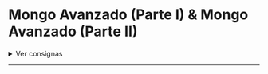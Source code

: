 # Mongo Avanzado (Parte I) & Mongo Avanzado (Parte II)

<details>
  <summary>Ver consignas</summary>

### Configuración del Servidor

- [x] Agregar el modelo de persistencia de Mongo y mongoose a tu proyecto.
      Con base en nuestra implementación actual de productos, modificar el método GET / para que cumpla con los siguientes puntos:

  Deberá poder recibir por query params un limit (opcional), una page (opcional), un sort (opcional) y un query (opcional)

  - [x] limit permitirá devolver sólo el número de elementos solicitados al momento de la petición, en caso de no recibir limit, éste será de 10.
  - [x] Page permitirá devolver la página que queremos buscar, en caso de no recibir page, ésta será de 1
  - [x] Query, el tipo de elemento que quiero buscar (es decir, qué filtro aplicar), en caso de no recibir query, realizar la búsqueda general
  - [x] Sort: asc/desc, para realizar ordenamiento ascendente o descendente por precio, en caso de no recibir sort, no realizar ningún ordenamiento

[x] El método GET deberá devolver un objeto con el siguiente formato:

```
{
  status:success/error
  payload: Resultado de los productos solicitados
  totalPages: Total de páginas
  prevPage: Página anterior
  nextPage: Página siguiente
  page: Página actual
  hasPrevPage: Indicador para saber si la página previa existe
  hasNextPage: Indicador para saber si la página siguiente existe.
  prevLink: Link directo a la página previa (null si hasPrevPage=false)
  nextLink: Link directo a la página siguiente (null si hasNextPage=false)
  }
```

[x] Se deberá poder buscar productos por categoría o por disponibilidad, y se deberá poder realizar un ordenamiento de estos productos de manera ascendente o descendente por precio.

[x] Además, agregar al router de carts los siguientes endpoints:

- DELETE api/carts/:cid/products/:pid deberá eliminar del carrito el producto seleccionado.

- PUT api/carts/:cid deberá actualizar el carrito con un arreglo de productos con el formato especificado arriba.

- PUT api/carts/:cid/products/:pid deberá poder actualizar SÓLO la cantidad de ejemplares del producto por cualquier cantidad pasada desde req.body

- DELETE api/carts/:cid deberá eliminar todos los productos del carrito

- Esta vez, para el modelo de Carts, en su propiedad products, el id de cada producto generado dentro del array tiene que hacer referencia al modelo de Products. Modificar la ruta /:cid para que al traer todos los productos, los traiga completos mediante un “populate”. De esta manera almacenamos sólo el Id, pero al solicitarlo podemos desglosar los productos asociados.

[] Crear una vista en el router de views ‘/products’ para visualizar todos los productos con su respectiva paginación. Cada producto mostrado puede resolverse de dos formas:
Llevar a una nueva vista con el producto seleccionado con su descripción completa, detalles de precio, categoría, etc. Además de un botón para agregar al carrito.
Contar con el botón de “agregar al carrito” directamente, sin necesidad de abrir una página adicional con los detalles del producto.

[?] Además, agregar una vista en ‘/carts/:cid (cartId) para visualizar un carrito específico, donde se deberán listar SOLO los productos que pertenezcan a dicho carrito.

</details>

---
